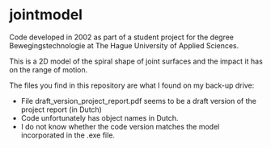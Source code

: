 # jointmodel
Code developed in 2002 as part of a student project for the degree Bewegingstechnologie at The Hague University of Applied Sciences.

This is a 2D model of the spiral shape of joint surfaces and the impact it has on the range of motion.

The files you find in this repository are what I found on my back-up drive:
- File draft_version_project_report.pdf seems to be a draft version of the project report (in Dutch)
- Code unfortunately has object names in Dutch.
- I do not know whether the code version matches the model incorporated in the .exe file.
